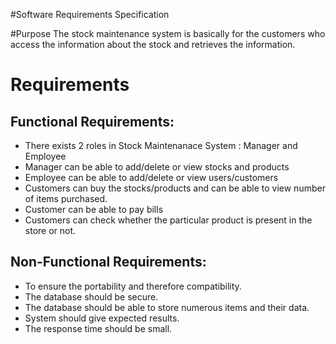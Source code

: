 #Software Requirements Specification

#Purpose
The stock maintenance system is basically for the customers who access the information about the stock and retrieves the information.

# Requirements

## Functional Requirements:
- There exists 2 roles in Stock Maintenanace System :
            Manager and Employee
- Manager can be able to add/delete or view stocks and products 
- Employee can be able to add/delete or view users/customers
- Customers can buy the stocks/products and can be able to view number of items purchased.
- Customer can be able to pay bills
-  Customers can  check whether the particular product is present in the store or not.

## Non-Functional Requirements:
- To ensure the portability and therefore compatibility.
- The database should be secure.
- The database should be able to store numerous items and their data.
- System should give expected results.
- The response time should be small.

